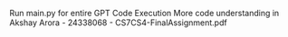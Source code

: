 Run main.py for entire GPT Code Execution
More code understanding in Akshay Arora - 24338068 - CS7CS4-FinalAssignment.pdf
